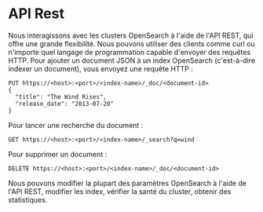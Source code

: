 # API Rest

Nous interagissons avec les clusters OpenSearch à l'aide de l'API REST, qui offre une grande flexibilité. Nous pouvons utiliser des clients comme curl ou n'importe quel langage de programmation capable d'envoyer des requêtes HTTP. Pour ajouter un document JSON à un index OpenSearch (c'est-à-dire indexer un document), vous envoyez une requête HTTP :

```
PUT https://<host>:<port>/<index-name>/_doc/<document-id>
{
  "title": "The Wind Rises",
  "release_date": "2013-07-20"
}
```

Pour lancer une recherche du document :

```
GET https://<host>:<port>/<index-name>/_search?q=wind
```

Pour supprimer un document :

```
DELETE https://<host>:<port>/<index-name>/_doc/<document-id>
```

Nous pouvons modifier la plupart des paramètres OpenSearch à l'aide de l'API REST, modifier les index, vérifier la santé du cluster, obtenir des statistiques.